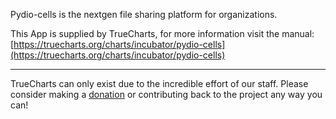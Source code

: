 Pydio-cells is the nextgen file sharing platform for organizations.

This App is supplied by TrueCharts, for more information visit the manual: [https://truecharts.org/charts/incubator/pydio-cells](https://truecharts.org/charts/incubator/pydio-cells)

---

TrueCharts can only exist due to the incredible effort of our staff.
Please consider making a [donation](https://truecharts.org/sponsor) or contributing back to the project any way you can!
